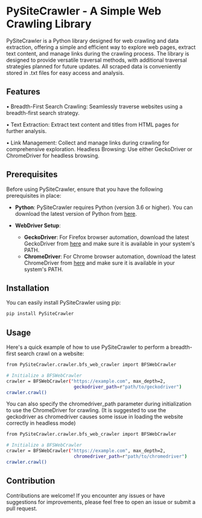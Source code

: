 # PySiteCrawler - A Simple Web Crawling Library

PySiteCrawler is a Python library designed for web crawling and data extraction, offering a simple and efficient way to explore web pages, extract text content, and manage links during the crawling process. The library is designed to provide versatile traversal methods, with additional traversal strategies planned for future updates. All scraped data is conveniently stored in .txt files for easy access and analysis.

## Features

• Breadth-First Search Crawling: Seamlessly traverse websites using a breadth-first search strategy.

• Text Extraction: Extract text content and titles from HTML pages for further analysis.

• Link Management: Collect and manage links during crawling for comprehensive exploration.
  Headless Browsing: Use either GeckoDriver or ChromeDriver for headless browsing.


## Prerequisites

Before using PySiteCrawler, ensure that you have the following prerequisites in place:

- **Python**: PySiteCrawler requires Python (version 3.6 or higher). You can download the latest version of Python from [here](https://www.python.org/downloads/).

- **WebDriver Setup**:
  - **GeckoDriver**: For Firefox browser automation, download the latest GeckoDriver from [here](https://github.com/mozilla/geckodriver/releases) and make sure it is available in your system's PATH.
  - **ChromeDriver**: For Chrome browser automation, download the latest ChromeDriver from [here](https://chromedriver.chromium.org/downloads) and make sure it is available in your system's PATH.

## Installation

You can easily install PySiteCrawler using pip:

```bash
pip install PySiteCrawler
```

## Usage

Here's a quick example of how to use PySiteCrawler to perform a breadth-first search crawl on a website:

```bash
from PySiteCrawler.crawler.bfs_web_crawler import BFSWebCrawler

# Initialize a BFSWebCrawler
crawler = BFSWebCrawler("https://example.com", max_depth=2,
                         geckodriver_path=r"path/to/geckodriver")
crawler.crawl()
```

You can also specify the chromedriver_path parameter during initialization to use the ChromeDriver for crawling. (It is suggested to use the geckodriver as chromedriver causes some issue in loading the website correctly in headless mode)

```bash
from PySiteCrawler.crawler.bfs_web_crawler import BFSWebCrawler

# Initialize a BFSWebCrawler
crawler = BFSWebCrawler("https://example.com", max_depth=2,
                         chromedriver_path=r"path/to/chromedriver")
crawler.crawl()
```

## Contribution

Contributions are welcome! If you encounter any issues or have suggestions for improvements, please feel free to open an issue or submit a pull request.